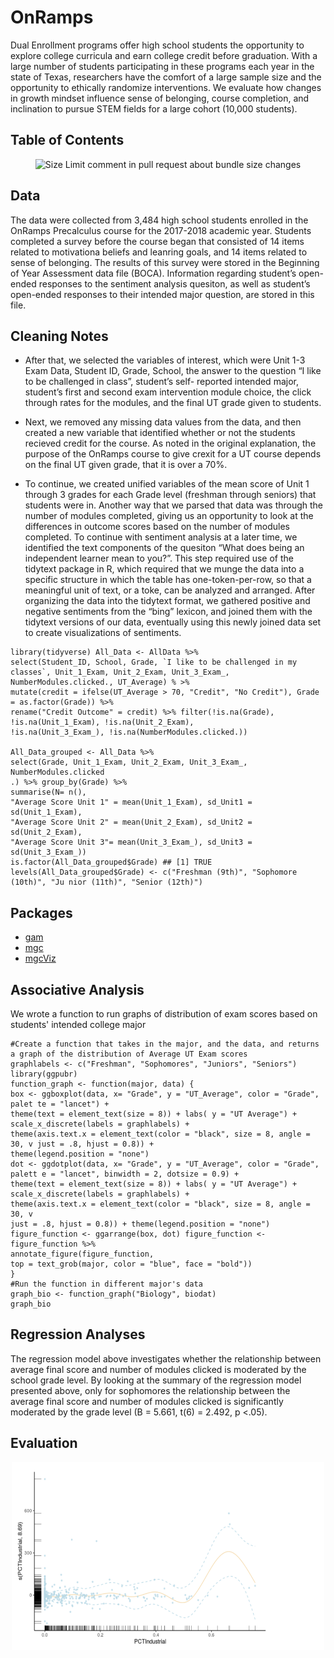 # OnRamps
Dual Enrollment programs offer high school students the opportunity to explore college curricula and earn college credit before graduation. With a large number of students participating in these programs each year in the state of Texas, researchers have the comfort of a large sample size and the opportunity to ethically randomize interventions. We evaluate how changes in growth mindset influence sense of belonging, course completion, and inclination to pursue STEM fields for a large cohort (10,000 students).

## Table of Contents

<p align="center">
<img src="https://github.com/katjanewilson/OnRamps_Evaluation/blob/master/images/logo.png"
  alt="Size Limit comment in pull request about bundle size changes"
  width="486" height="189">
</p>


[GitHub action]: https://github.com/andresz1/size-limit-action
[cult-img]:      http://cultofmartians.com/assets/badges/badge.svg
[cult]:          http://cultofmartians.com/tasks/size-limit-config.html

## Data

The data were collected from 3,484 high school students enrolled in the OnRamps Precalculus course for the 2017-2018 academic year. Students completed a survey before the course began that consisted of 14 items related to motivationa beliefs and leanring goals, and 14 items related to sense of belonging. The results of this survey were stored in the Beginning of Year Assessment data file (BOCA). Information regarding student’s open- ended responses to the sentiment analysis quesiton, as well as student’s open-ended responses to their intended major question, are stored in this file.


## Cleaning Notes
 * After that, we selected the variables of interest, which were Unit 1-3 Exam Data, Student ID, Grade, School, the answer to the question “I like to be challenged in class”, student’s self- reported intended major, student’s first and second exam intervention module choice, the click through rates for the modules, and the final UT grade given to students.

 * Next, we removed any missing data values from the data, and then created a new variable that identified whether or not the students recieved credit for the course. As noted in the original explanation, the purpose of the OnRamps course to give crexit for a UT course depends on the final UT given grade, that it is over a 70%.
 
 * To continue, we created unified variables of the mean score of Unit 1 through 3 grades for each Grade level (freshman through seniors) that students were in.
Another way that we parsed that data was through the number of modules completed, giving us an opportunity to look at the differences in outcome scores based on the number of modules completed.
To continue with sentiment analysis at a later time, we identified the text components of the quesiton “What does being an independent learner mean to you?”. This step required use of the tidytext package in R, which required that we munge the data into a specific structure in which the table has one-token-per-row, so that a meaningful unit of text, or a toke, can be analyzed and arranged. After organizing the data into the tidytext format, we gathered positive and negative sentiments from the “bing” lexicon, and joined them with the tidytext versions of our data, eventually using this newly joined data set to create visualizations of sentiments.

```
library(tidyverse) All_Data <- AllData %>%
select(Student_ID, School, Grade, `I like to be challenged in my classes`, Unit_1_Exam, Unit_2_Exam, Unit_3_Exam_, NumberModules.clicked., UT_Average) % >%
mutate(credit = ifelse(UT_Average > 70, "Credit", "No Credit"), Grade = as.factor(Grade)) %>%
rename("Credit Outcome" = credit) %>% filter(!is.na(Grade),
!is.na(Unit_1_Exam), !is.na(Unit_2_Exam),
!is.na(Unit_3_Exam_), !is.na(NumberModules.clicked.))

All_Data_grouped <- All_Data %>%
select(Grade, Unit_1_Exam, Unit_2_Exam, Unit_3_Exam_, NumberModules.clicked
.) %>% group_by(Grade) %>%
summarise(N= n(),
"Average Score Unit 1" = mean(Unit_1_Exam), sd_Unit1 = sd(Unit_1_Exam),
"Average Score Unit 2" = mean(Unit_2_Exam), sd_Unit2 = sd(Unit_2_Exam),
"Average Score Unit 3"= mean(Unit_3_Exam_), sd_Unit3 = sd(Unit_3_Exam_))
is.factor(All_Data_grouped$Grade) ## [1] TRUE
levels(All_Data_grouped$Grade) <- c("Freshman (9th)", "Sophomore (10th)", "Ju nior (11th)", "Senior (12th)")

```



## Packages

* [gam](https://cran.r-project.org/web/packages/randomForest/randomForest.pdf)
* [mgc](https://cran.r-project.org/web/packages/randomForest/randomForest.pdf)
* [mgcViz](https://cran.r-project.org/web/packages/randomForest/randomForest.pdf)




## Associative Analysis

We wrote a function to run graphs of distribution of exam scores based on students' intended college major

```
#Create a function that takes in the major, and the data, and returns a graph of the distribution of Average UT Exam scores
graphlabels <- c("Freshman", "Sophomores", "Juniors", "Seniors") library(ggpubr)
function_graph <- function(major, data) {
box <- ggboxplot(data, x= "Grade", y = "UT_Average", color = "Grade", palet te = "lancet") +
theme(text = element_text(size = 8)) + labs( y = "UT Average") + scale_x_discrete(labels = graphlabels) +
theme(axis.text.x = element_text(color = "black", size = 8, angle = 30, v just = .8, hjust = 0.8)) +
theme(legend.position = "none")
dot <- ggdotplot(data, x= "Grade", y = "UT_Average", color = "Grade", palett e = "lancet", binwidth = 2, dotsize = 0.9) +
theme(text = element_text(size = 8)) + labs( y = "UT Average") +
scale_x_discrete(labels = graphlabels) +
theme(axis.text.x = element_text(color = "black", size = 8, angle = 30, v
just = .8, hjust = 0.8)) + theme(legend.position = "none")
figure_function <- ggarrange(box, dot) figure_function <- figure_function %>%
annotate_figure(figure_function,
top = text_grob(major, color = "blue", face = "bold"))
}
#Run the function in different major's data
graph_bio <- function_graph("Biology", biodat)
graph_bio
```

## Regression Analyses

The regression model above investigates whether the relationship between average final score and number of modules clicked is moderated by the school grade level. By looking at the summary of the regression model presented above, only for sophomores the relationship between the average final score and number of modules clicked is significantly moderated by the grade level (B = 5.661, t(6) = 2.492, p <.05).

## Evaluation

<p align="center">
<img src="https://github.com/katjanewilson/LosAngelesCensusTracts/blob/master/images/gam_image.png"
  alt="Size Limit comment in pull request about bundle size changes"
  width="500" height="300">
</p>
